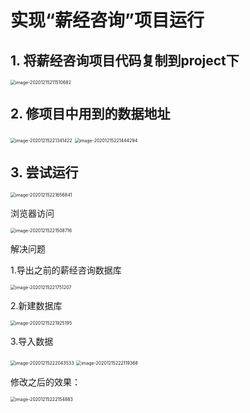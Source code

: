 # 实现“薪经咨询”项目运行



## 1. 将薪经咨询项目代码复制到project下

<img src="assets/image-20201215211510682.png" alt="image-20201215211510682" style="zoom:50%;" />

## 2. 修项目中用到的数据地址

<img src="assets/image-20201215221341422.png" alt="image-20201215221341422" style="zoom:50%;" />

<img src="assets/image-20201215221444294.png" alt="image-20201215221444294" style="zoom:50%;" />

## 3. 尝试运行

<img src="assets/image-20201215221656841.png" alt="image-20201215221656841" style="zoom:50%;" />

浏览器访问

<img src="assets/image-20201215221508716.png" alt="image-20201215221508716" style="zoom:50%;" />

解决问题

1.导出之前的薪经咨询数据库

<img src="assets/image-20201215221751207.png" alt="image-20201215221751207" style="zoom:50%;" />



2.新建数据库

<img src="assets/image-20201215221925195.png" alt="image-20201215221925195" style="zoom:50%;" />



3.导入数据

<img src="assets/image-20201215222043533.png" alt="image-20201215222043533" style="zoom:50%;" />

<img src="assets/image-20201215222119368.png" alt="image-20201215222119368" style="zoom:50%;" />



修改之后的效果：

<img src="assets/image-20201215222154883.png" alt="image-20201215222154883" style="zoom:50%;" />
